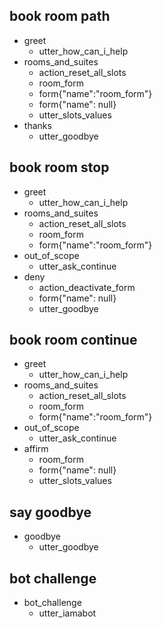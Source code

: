 ## book room path
* greet
  - utter_how_can_i_help
* rooms_and_suites
  - action_reset_all_slots
  - room_form
  - form{"name":"room_form"}
  - form{"name": null}
  - utter_slots_values
* thanks
  - utter_goodbye

## book room stop
* greet
  - utter_how_can_i_help
* rooms_and_suites
  - action_reset_all_slots
  - room_form
  - form{"name":"room_form"}
* out_of_scope
  - utter_ask_continue
* deny
  - action_deactivate_form
  - form{"name": null}
  - utter_goodbye

## book room continue
* greet
  - utter_how_can_i_help
* rooms_and_suites
  - action_reset_all_slots
  - room_form
  - form{"name":"room_form"}
* out_of_scope
  - utter_ask_continue
* affirm
  - room_form
  - form{"name": null}
  - utter_slots_values

## say goodbye
* goodbye
  - utter_goodbye

## bot challenge
* bot_challenge
  - utter_iamabot

